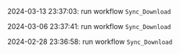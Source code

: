 2024-03-13 23:37:03: run workflow `Sync_Download` 

2024-03-06 23:37:41: run workflow `Sync_Download` 

2024-02-28 23:36:58: run workflow `Sync_Download` 


